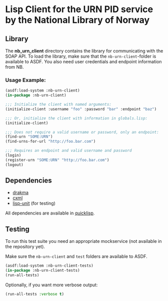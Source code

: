 Lisp Client for the URN PID service by the National Library of Norway
=======================================================================


Library
-------
The **nb_urn_client** directory contains the library for communicating with the SOAP API.
To load the library, make sure that the `nb-urn-client`-folder is available to ASDF.
You also need user credentials and endpoint information from NB.

### Usage Example:

```lisp
(asdf:load-system :nb-urn-client)
(in-package :nb-urn-client)

;;; Initialize the client with named arguments:
(initialize-client :username "foo" :password "bar" :endpoint "baz")

;;; Or, initialize the client with information in globals.lisp:
(initialize-client)

;;; Does not require a valid username or password, only an endpoint:
(find-urn "SOME:URN")
(find-urns-for-url "http://foo.bar.com")

;;; Requires an endpoint and valid username and password
(login)
(register-urn "SOME:URN" "http://foo.bar.com")
(logout)
```

Dependencies
------------

* [drakma](http://www.cliki.net/drakma)
* [cxml](http://www.cliki.net/cxml)
* [lisp-unit](http://www.cliki.net/lisp-unit) (for testing)

All dependencies are available in [quicklisp](http://www.quicklisp.org/).

Testing
-------
To run this test suite you need an appropriate mockservice (not available in the repository yet).

Make sure the `nb-urn-client` and `test` folders are available to ASDF.

```lisp
(asdf:load-system :nb-urn-client-tests)
(in-package :nb-urn-client-tests)
(run-all-tests)
```
Optionally, if you want more verbose output:
```lisp
(run-all-tests :verbose t)
```
